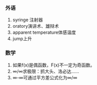 ### 外语

1. syringe 注射器
2. oratory演讲术、雄辩术
3. apparent temperature体感温度
4. jump上升

### 数学

1. 如果f(x)是偶函数，F(x)不一定为奇函数。
2. ∞/∞求极限：抓大头、洛必达……
3. ∞-∞可通过平方差公式化为∞/∞
